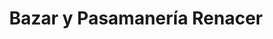 ---
title: "Bazar y Pasamanería Renacer"
url: /santa-barbara/bazar-y-pasamaneria-renacer/
shop: menaje del hogar
---